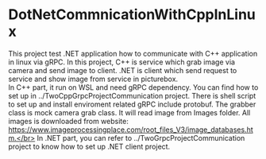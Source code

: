# DotNetCommnicationWithCppInLinux
This project test .NET application how to communicate with C++ application in linux via gRPC. In this project, C++ is service which grab image via camera and send image to client. .NET is client which send request to service and show image from service in picturebox.</br>
In C++ part, it run on WSL and need gRPC dependency. You can find how to set up in ../TwoCppGrpcProjectCommunication project. There is shell script to set up and install enviroment related gRPC include protobuf. The grabber class is mock camera grab class. It will read image from Images folder. All images is downloaded from website: https://www.imageprocessingplace.com/root_files_V3/image_databases.htm.</br>
In .NET part, you can refer to ../TwoGrpcProjectCommunication project to know how to set up .NET client project.</br>